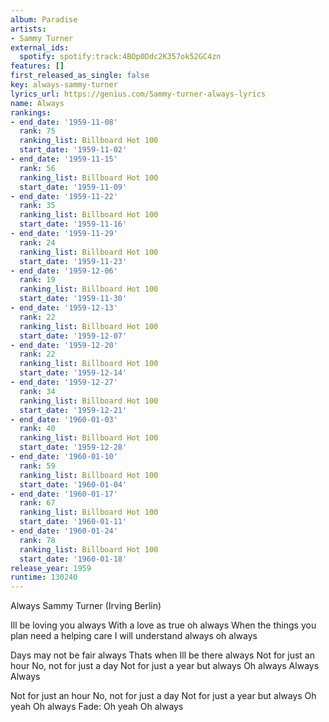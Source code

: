 ```yaml
---
album: Paradise
artists:
- Sammy Turner
external_ids:
  spotify: spotify:track:4BOp0Ddc2K357ok52GC4zn
features: []
first_released_as_single: false
key: always-sammy-turner
lyrics_url: https://genius.com/Sammy-turner-always-lyrics
name: Always
rankings:
- end_date: '1959-11-08'
  rank: 75
  ranking_list: Billboard Hot 100
  start_date: '1959-11-02'
- end_date: '1959-11-15'
  rank: 56
  ranking_list: Billboard Hot 100
  start_date: '1959-11-09'
- end_date: '1959-11-22'
  rank: 35
  ranking_list: Billboard Hot 100
  start_date: '1959-11-16'
- end_date: '1959-11-29'
  rank: 24
  ranking_list: Billboard Hot 100
  start_date: '1959-11-23'
- end_date: '1959-12-06'
  rank: 19
  ranking_list: Billboard Hot 100
  start_date: '1959-11-30'
- end_date: '1959-12-13'
  rank: 22
  ranking_list: Billboard Hot 100
  start_date: '1959-12-07'
- end_date: '1959-12-20'
  rank: 22
  ranking_list: Billboard Hot 100
  start_date: '1959-12-14'
- end_date: '1959-12-27'
  rank: 34
  ranking_list: Billboard Hot 100
  start_date: '1959-12-21'
- end_date: '1960-01-03'
  rank: 40
  ranking_list: Billboard Hot 100
  start_date: '1959-12-28'
- end_date: '1960-01-10'
  rank: 59
  ranking_list: Billboard Hot 100
  start_date: '1960-01-04'
- end_date: '1960-01-17'
  rank: 67
  ranking_list: Billboard Hot 100
  start_date: '1960-01-11'
- end_date: '1960-01-24'
  rank: 78
  ranking_list: Billboard Hot 100
  start_date: '1960-01-18'
release_year: 1959
runtime: 130240
---
```

Always
Sammy Turner
(Irving Berlin)

Ill be loving you always
With a love as true oh always
When the things you plan need a helping care
I will understand always oh always

Days may not be fair always
Thats when Ill be there always
Not for just an hour
No, not for just a day
Not for just a year but always
Oh always
Always
Always

Not for just an hour
No, not for just a day
Not for just a year but always
Oh yeah
Oh always
Fade:
Oh yeah
Oh always
